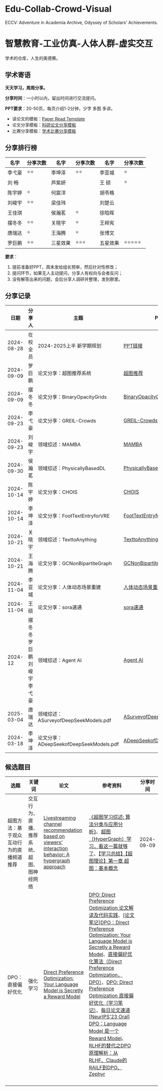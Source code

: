 # Edu-Collab-Crowd-Visual
ECCV: Adventure in Academia Archive, Odyssey of Scholars' Achievements.
# 智慧教育-工业仿真-人体人群-虚实交互
学术的仓库，人生的奥德赛。

## 学术寄语

**天天学习，周周分享。**

**分享时间**：一小时以内，留出时间进行交流提问。

**PPT要求**：20-50页，每页介绍1-2分钟，少字 多图 多讲。

- 读论文的模板：[Paper Read Template](https://glass-croissant-6e7.notion.site/Paper-Read-Template-f6968adfd10c490c8923f1251e03eaf9?pvs=4)
- 论文分享模板：[科研论文分享模板](资金不足，演员未定，剧本暂无)
- 比赛分享模板：[学术比赛分享模板](资金不足，演员未定，剧本暂无)

## 分享排行榜

| 名字 | 分享次数 | 名字 | 分享次数 | 名字 | 分享次数 |
|---|---|---|---|---|---|
| 李弋豪 |  ⭐⭐  | 李坤泽 |  ⭐⭐  | 李亚城 |  ⭐  |
| 刘  畅 |    | 芦紫妍 |    | 王  硕 |  ⭐  |
| 陈宇婷 |  ⭐  | 何宸洋 |    | 胡苓格 |    |
| 刘峻宇 |  ⭐⭐  | 梁佳玮 |    | 刘楚云 |    |
| 王佳琪 |    | 侯瀚茗 |  ⭐  | 徐晗晖 |    |
| 摆冬冬 |  ⭐⭐  | 关晓宇 |  ⭐  | 王梓宪 |    |
| 唐瑞达 |  ⭐  | 王海腾 |  ⭐  | 张博文 |    |
| 罗巨鹏 |  ⭐⭐  | 三星效果 |  ⭐⭐⭐  | 五星效果 |  ⭐⭐⭐⭐⭐  |

**要求**：

1. 提前准备好PPT，周末发给组长预审，然后针对性修改；
2. 提问环节，如果无人主动提问，分享人有权向与会者反问；
3. 没有解答出来的问题，会后分享人调研并整理，发到群里。

## 分享记录

| 日期         | 分享人 | 主题|  PPT | 视频 |
|------------|-----|-----|----|----|
| 2024-08-28 | 在校全员 | 2024-2025上半 新学期规划 | [PPT链接](资金不足，演员未定，剧本暂无) | [视频链接](https://www.bilibili.com) |
| 2024-09-09 | 罗巨鹏 | 论文分享：超图推荐系统 | [超图推荐](https://github.com/LFqingjiuLOGO/Edu-Collab-Crowd-Visual/blob/main/%E8%81%9A%E6%85%A7%E9%98%81/20240909-%E7%BD%97%E5%B7%A8%E9%B9%8F-%E8%B6%85%E5%9B%BE%E6%8E%A8%E8%8D%90%E7%B3%BB%E7%BB%9F.pdf) | [https://www.bilibili.com]()  |
| 2024-09-09 | 摆冬冬 | 论文分享：BinaryOpacityGrids | [BinaryOpacityGrids](https://github.com/LFqingjiuLOGO/Edu-Collab-Crowd-Visual/blob/main/%E8%81%9A%E6%85%A7%E9%98%81/20240909-%E6%91%86%E5%86%AC%E5%86%AC-BinaryOpacityGrids.pdf) | [https://www.bilibili.com]()  |
| 2024-09-23 | 李弋豪 | 论文分享：GREIL-Crowds | [GREIL-Crowds](https://github.com/LFqingjiuLOGO/Edu-Collab-Crowd-Visual/blob/main/%E8%81%9A%E6%85%A7%E9%98%81/20240923-%E6%9D%8E%E5%BC%8B%E8%B1%AA-GREIL-Crowds.pdf) | [https://www.bilibili.com]()  |
| 2024-09-23 | 刘峻宇 | 领域综述：MAMBA | [MAMBA](https://github.com/LFqingjiuLOGO/Edu-Collab-Crowd-Visual/blob/main/%E8%81%9A%E6%85%A7%E9%98%81/20240923-%E5%88%98%E5%B3%BB%E5%AE%87-mamba.pdf) | [录制: 叫我老大(Noonell)的快速会议(https://meeting.tencent.com/crm/NX6QDXwK71)  |
| 2024-09-30 | 侯瀚茗 | 领域综述：PhysicallyBasedDL | [PhysicallyBasedDL](https://github.com/LFqingjiuLOGO/Edu-Collab-Crowd-Visual/blob/main/%E8%81%9A%E6%85%A7%E9%98%81/20240930-%E4%BE%AF%E7%80%9A%E8%8C%97-PhysicallyBasedDL.pdf) | [https://www.bilibili.com]()  |
| 2024-10-14 | 陈宇婷 | 论文分享：CHOIS | [CHOIS](https://github.com/LFqingjiuLOGO/Edu-Collab-Crowd-Visual/blob/main/%E8%81%9A%E6%85%A7%E9%98%81/20241014-%E9%99%88%E5%AE%87%E5%A9%B7-CHOIS.pdf) | [https://www.bilibili.com]()  |
| 2024-10-14 | 李坤泽 | 论文分享：FootTextEntryforVRE | [FootTextEntryforVRE](https://github.com/LFqingjiuLOGO/Edu-Collab-Crowd-Visual/blob/main/%E8%81%9A%E6%85%A7%E9%98%81/20241014-%E6%9D%8E%E5%9D%A4%E6%B3%BD-FootTextEntryforVRE.pdf) | [https://www.bilibili.com]()  |
| 2024-10-21 | 关晓宇 | 领域综述：TexttoAnything | [TexttoAnything](https://github.com/LFqingjiuLOGO/Edu-Collab-Crowd-Visual/blob/main/%E8%81%9A%E6%85%A7%E9%98%81/20241021-%E5%85%B3%E6%99%93%E5%AE%87-TexttoAnything.pdf) | [https://www.bilibili.com]()  |
| 2024-10-21 | 王海腾 | 论文分享：GCNonBipartiteGraph | [GCNonBipartiteGraph](https://github.com/LFqingjiuLOGO/Edu-Collab-Crowd-Visual/blob/main/%E8%81%9A%E6%85%A7%E9%98%81/20241021-%E7%8E%8B%E6%B5%B7%E8%85%BE-GCNonBipartiteGraph.pdf) | [https://www.bilibili.com]()  |
| 2024-11-04 | 李亚城 | 论文分享：人体动态场景重建 | [人体动态场景重建](https://github.com/LFqingjiuLOGO/Edu-Collab-Crowd-Visual/blob/main/%E8%81%9A%E6%85%A7%E9%98%81/20241104-%E6%9D%8E%E4%BA%9A%E5%9F%8E-%E4%BA%BA%E4%BD%93%E5%8A%A8%E6%80%81%E5%9C%BA%E6%99%AF%E9%87%8D%E5%BB%BA.pdf) | [https://www.bilibili.com]()  |
| 2024-11-04 | 王硕 | 论文分享：sora速通 | [sora速通](https://github.com/LFqingjiuLOGO/Edu-Collab-Crowd-Visual/blob/main/%E8%81%9A%E6%85%A7%E9%98%81/20241104-%E7%8E%8B%E7%A1%95-sora%E9%80%9F%E9%80%9A.pdf) | [https://www.bilibili.com]()  |
| 2024-12 | 摆冬冬 罗巨鹏 刘峻宇 李弋豪 | 领域综述：Agent AI | [Agent AI](https://github.com/LFqingjiuLOGO/Edu-Collab-Crowd-Visual/blob/main/%E8%81%9A%E6%85%A7%E9%98%81/20241202-%E6%91%86%E5%86%AC%E5%86%AC%20%E7%BD%97%E5%B7%A8%E9%B9%8F%20%E5%88%98%E5%B3%BB%E5%AE%87%20%E6%9D%8E%E5%BC%8B%E8%B1%AA-Agent%20AI.pdf) | [https://www.bilibili.com]()  |
| 2025-03-04 | 唐瑞达 | 领域综述：ASurveyofDeepSeekModels.pdf | [ASurveyofDeepSeekModels](https://github.com/LFqingjiuLOGO/Edu-Collab-Crowd-Visual/blob/main/%E8%81%9A%E6%85%A7%E9%98%81/20250304-%E5%94%90%E7%91%9E%E8%BE%BE-A%20Survey%20of%20DeepSeek%20Models.pdf) | [https://www.bilibili.com]()  |
| 2024-03-18 | 李坤泽 | 论文分享：ADeepSeekofDeepSeekModels.pdf | [ADeepSeekofDeepSeekModels](https://github.com/LFqingjiuLOGO/Edu-Collab-Crowd-Visual/blob/main/%E8%81%9A%E6%85%A7%E9%98%81/20250318-%E6%9D%8E%E5%9D%A4%E6%B3%BD-A%20Deep%20Seek%20of%20DeepSeek%20Models.pdf) | [https://www.bilibili.com]()  |


## 候选题目

| 选题   | 关键词 | 论文 | 参考资料 | 分享时间 |
|-----|------|------|------|------|
| 超图方法：基于观众互动行为的直播频道推荐 |  交互行为、直播、推荐系统、超图、图神经网络  |  [Livestreaming channel recommendation based on viewers' interaction behavior: A hypergraph approach](https://www.sciencedirect.com/science/article/pii/S0167923624001052)    |  [《超图学习综述: 算法分类与应用分析》](https://jos.org.cn/jos/article/pdf/6353)、[超图（HyperGraph）学习，看这一篇就够了](https://blog.csdn.net/weixin_44745159/article/details/117400248)、[【学习总结】【超图理论】第一章 超图：基本概念](https://blog.csdn.net/zhangle_zhang9/article/details/120394457)  |   2024-09-09    |
| DPO：直接偏好优化 | 强化学习 |  [Direct Preference Optimization: Your Language Model is Secretly a Reward Model](https://arxiv.org/abs/2305.18290)    |   [DPO: Direct Preference Optimization 论文解读及代码实践](https://zhuanlan.zhihu.com/p/642569664)、[[论文笔记]DPO：Direct Preference Optimization: Your Language Model is Secretly a Reward Model](https://zhuanlan.zhihu.com/p/653975451)、[直接偏好优化算法（Direct Preference Optimization，DPO）](https://blog.csdn.net/chacha_/article/details/134527000)、[DPO: Direct Preference Optimization 直接偏好优化（学习笔记）](https://www.cnblogs.com/lemonzhang/p/17910358.html)、[每日论文速递 [NeurIPS'23 Oral] DPO：Language Model 是一个 Reward Model](https://cloud.tencent.com/developer/article/2400696)、[RLHF的替代之DPO原理解析：从RLHF、Claude的RAILF到DPO、Zephyr](https://www.163.com/dy/article/INKV0ETR05380EIV.html)   |      |
|  |  | []() |  |  |
|  |  | []() |  |  |
|  |  | []() |  |  |
|  |  | []() |  |  |
